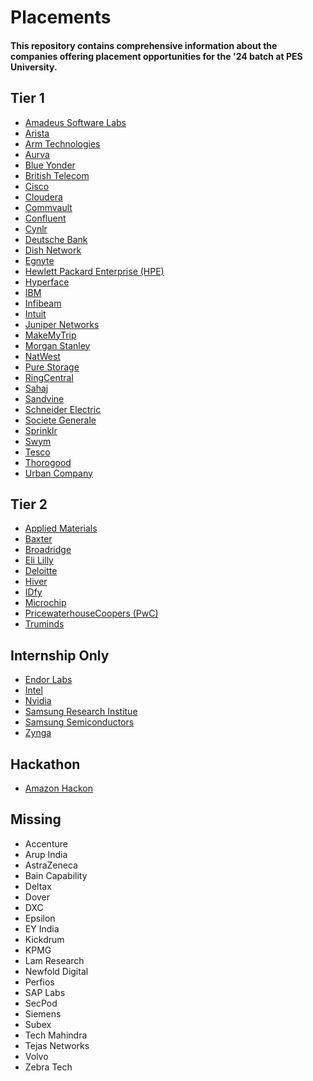# Placements

#### This repository contains comprehensive information about the companies offering placement opportunities for the '24 batch at PES University.

## Tier 1

- [Amadeus Software Labs](./placements/amadeus.md)
- [Arista](./placements/arista.md)
- [Arm Technologies](./placements/arm.md)
- [Aurva](./placements/aurva.md)
- [Blue Yonder](./placements/blue_yonder.md)
- [British Telecom](./placements/british_telecom.md)
- [Cisco](./placements/cisco.md)
- [Cloudera](./placements/cloudera.md)
- [Commvault](./placements/commvault.md)
- [Confluent](./placements/confluent.md)
- [Cynlr](./placements/cynlr.md)
- [Deutsche Bank](./placements/deutsche.md)
- [Dish Network](./placements/dish.md)
- [Egnyte](./placements/egnyte.md)
- [Hewlett Packard Enterprise (HPE)](./placements/hpe.md)
- [Hyperface](./placements/hyperface.md)
- [IBM](./placements/ibm.md)
- [Infibeam](./placements/infibeam.md)
- [Intuit](./placements/intuit.md)
- [Juniper Networks](./placements/juniper_networks.md)
- [MakeMyTrip](./placements/makemytrip.md)
- [Morgan Stanley](./placements/morgan_stanley.md)
- [NatWest](./placements/natwest.md)
- [Pure Storage](./placements/pure_storage.md)
- [RingCentral](./placements/ring_central.md)
- [Sahaj](./placements/sahaj.md)
- [Sandvine](./placements/sandvine.md)
- [Schneider Electric](./placements/schneider_electric.md)
- [Societe Generale](./placements/societe_generale.md)
- [Sprinklr](./placements/sprinklr.md)
- [Swym](./placements/swym.md)
- [Tesco](./placements/tesco.md)
- [Thorogood](./placements/thorogood.md)
- [Urban Company](./placements/urban_company.md)

## Tier 2

- [Applied Materials](./placements/applied_materials.md)
- [Baxter](./placements/baxter.md)
- [Broadridge](./placements/broadridge.md)
- [Eli Lilly](./placements/eli_lilly.md)
- [Deloitte](./placements/deloitte.md)
- [Hiver](./placements/hiver.md)
- [IDfy](./placements/idfy.md)
- [Microchip](./placements/microchip.md)
- [PricewaterhouseCoopers (PwC)](./placements/pwc.md)
- [Truminds](./placements/truminds.md)

## Internship Only

- [Endor Labs](./placements/endor_labs.md)
- [Intel](./placements/intel.md)
- [Nvidia](./placements/nvidia.md)
- [Samsung Research Institue](./placements/samsung_rnd.md)
- [Samsung Semiconductors](./placements/samsung_semiconductor.md)
- [Zynga](./placements/zynga.md)

## Hackathon

- [Amazon Hackon](./placements/amazon_hackon.md)

## Missing

- Accenture
- Arup India
- AstraZeneca
- Bain Capability
- Deltax
- Dover
- DXC
- Epsilon
- EY India
- Kickdrum
- KPMG
- Lam Research
- Newfold Digital
- Perfios
- SAP Labs
- SecPod
- Siemens
- Subex
- Tech Mahindra
- Tejas Networks
- Volvo
- Zebra Tech

